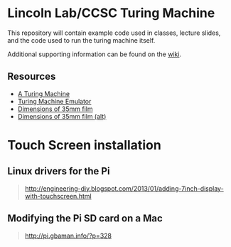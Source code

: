 # Lincoln Lab/CCSC Turing Machine

This repository will contain example code used in classes, lecture slides, and the code used to run the turing machine itself.

Additional supporting information can be found on the [wiki](https://github.com/jlepird/turing/wiki).

## Resources
  - [A Turing Machine](http://aturingmachine.com/)
  - [Turing Machine Emulator](http://www.turing.org.uk/turing/scrapbook/tmjava.html)
  - [Dimensions of 35mm film](http://www.brianpritchard.com/Fig%202.jpg)
  - [Dimensions of 35mm film (alt)](https://www.stereoscopy.com/faq/standard35ansi.gif)

# Touch Screen installation

## Linux drivers for the Pi
> http://engineering-diy.blogspot.com/2013/01/adding-7inch-display-with-touchscreen.html

## Modifying the Pi SD card on a Mac
> http://pi.gbaman.info/?p=328
